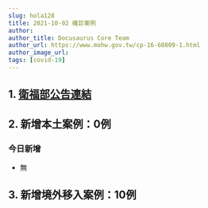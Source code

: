 ```yaml
---
slug: hola128
title: 2021-10-02 確診案例
author: 
author_title: Docusaurus Core Team
author_url: https://www.mohw.gov.tw/cp-16-60809-1.html
author_image_url: 
tags: [covid-19]
---
```


## 1. [衛福部公告連結](https://www.cdc.gov.tw/Bulletin/Detail/VkiSUyDBRyb0iFwAd8jbTw?typeid=9)

## 2. 新增本土案例：0例

### 今日新增
* 無

## 3. 新增境外移入案例：10例
